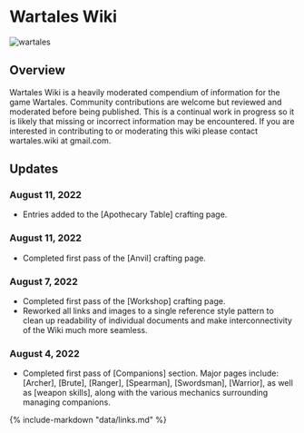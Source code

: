 # Wartales Wiki

![wartales](static/img/headers/wartales.gif)

## Overview
<p>Wartales Wiki is a heavily moderated compendium of information for the game Wartales. Community contributions are welcome but reviewed and moderated before being published. This is a continual work in progress so it is likely that missing or incorrect information may be encountered. If you are interested in contributing to or moderating this wiki please contact wartales.wiki at gmail.com.</p>

## Updates

### August 11, 2022
* Entries added to the [Apothecary Table] crafting page.

### August 11, 2022
* Completed first pass of the [Anvil] crafting page.

### August 7, 2022
* Completed first pass of the [Workshop] crafting page.
* Reworked all links and images to a single reference style pattern to clean up readability of individual documents and make interconnectivity of the Wiki much more seamless.

### August 4, 2022
* Completed first pass of [Companions] section. Major pages include: [Archer], [Brute], [Ranger], [Spearman], [Swordsman], [Warrior], as well as [weapon skills], along with the various mechanics surrounding managing companions.

{% include-markdown "data/links.md" %}
